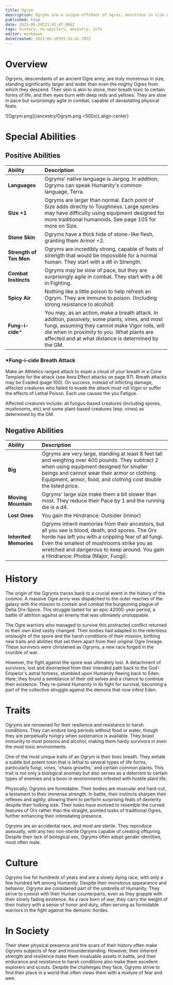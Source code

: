 ```yaml
---
title: Ogrym
description: Ogryms are a unique offshoot of ogres, monstrous in size with stone-like skin and poisonous breath.
published: true
date: 2023-05-29T21:41:47.986Z
tags: history, no-spoilers, ancestry, info
editor: markdown
dateCreated: 2023-05-16T03:53:41.703Z
---
```


# Overview

Ogryms, descendants of an ancient Ogre army, are truly monstrous in size, standing significantly larger and wider than even the mighty Ogres from which they descend. Their skin is akin to stone, their breath toxic to certain forms of life, and their eyes burn with deep reds and yellows. They are slow in pace but surprisingly agile in combat, capable of devastating physical feats.

![Ogrym.png](/ancestry/Ogrym.png =500x){.align-center}

# Special Abilities

## Positive Abilities

| Ability                  | Description                                                                                                                                                                                                                                               |
| :----------------------- | :-------------------------------------------------------------------------------------------------------------------------------------------------------------------------------------------------------------------------------------------------------- |
| **Languages**            | Ogryms' native language is Jargog. In addition, Ogryms can speak Humanity's common language, Terra.                                                                                                                                                       |
| **Size +1**              | Ogryms are larger than normal. Each point of Size adds directly to Toughness. Large species may have difficulty using equipment designed for more traditional humanoids. See page 105 for more on Size.                                                   |
| **Stone Skin**           | Ogryms have a thick hide of stone-like flesh, granting them Armor +2.                                                                                                                                                                                     |
| **Strength  of Ten Men** | Ogryms are incredibly strong, capable of feats of strength that would be impossible for a normal human. They start with a d6 in Strength.                                                                                                                 |
| **Combat Instincts**     | Ogryms may be slow of pace, but they are surprisingly agile in combat. They start with a d6 in Fighting.                                                                                                                                                  |
| **Spicy Air**            | Nothing like a little poison to help refresh an Ogrym. They are immune to poison. (Including strong resistance to alcohol)                                                                                                                                |
| **Fung-i-cide***         | You may, as an action, make a breath attack. In addition, passively, some plants, vines, and most fungi, assuming they cannot make Vigor rolls, will die when in proximity to you. What plants are affected and at what distance is determined by the GM. |

### *Fung-i-cide Breath Attack
Make an Athletics ranged attack to expel a cloud of your breath in a Cone Template for the attack (see Area Effect attacks on page 97). Breath attacks may be Evaded (page 100). On success, instead of inflicting damage, affected creatures who failed to evade the attack must roll Vigor or suffer the effects of Lethal Poison. Each use causes the you Fatigue.

Affected creatures include: all fungus-based creatures (including spores, mushrooms, etc) and some plant-based creatures (esp. vines) as determined by the GM. 

## Negative Abilities

| Ability                | Description                                                                                                                                                                                                                                                                                |
| :--------------------- | :----------------------------------------------------------------------------------------------------------------------------------------------------------------------------------------------------------------------------------------------------------------------------------------- |
| **Big**                | Ogryms are very large, standing at least 8 feet tall and weighing over 400 pounds. They subtract 2 when using equipment designed for smaller beings and cannot wear their armor or clothing. Equipment, armor, food, and clothing cost double the listed price.                            |
| **Moving Mountain**    | Ogryms' large size make them a bit slower than most. They reduce their Pace by 1 and the running die is a d4.                                                                                                                                                                              |
| **Lost Ones**          | You gain the Hindrance: Outsider (minor)                                                                                                                                                                                                                                                   |
| **Inherited Memories** | Ogryms inherit memories from their ancestors, but all you see is blood, death, and spores. The Orx horde has left you with a crippling fear of all fungi. Even the smallest of mushrooms strike you as wretched and dangerous to keep around. You gain a Hindrance: Phobia (Major, Fungi). |

# History

The origin of the Ogryms traces back to a crucial event in the history of the cosmos. A massive Ogre army was dispatched to the outer reaches of the galaxy with the mission to contain and combat the burgeoning plague of Delta Orx-Spore. This struggle lasted for an epic 42000-year period, a battle of attrition against an enemy that was ultimately unstoppable. 

The Ogre warriors who managed to survive this protracted conflict returned to their own kind vastly changed. Their bodies had adapted to the relentless onslaught of the spore and the harsh conditions of their mission, birthing new traits and abilities that set them apart from their original Ogre lineage. These survivors were christened as Ogryms, a new race forged in the crucible of war.

However, the fight against the spore was ultimately lost. A detachment of survivors, lost and disoriented from their intended path back to the God-Emperor's astral fortress, stumbled upon Humanity fleeing back to Eden. Here, they found a semblance of their old selves and a chance to continue their existence. They re-joined Humanity in its fight for survival, becoming a part of the collective struggle against the demons that now infest Eden. 


# Traits

Ogryms are renowned for their resilience and resistance to harsh conditions. They can endure long periods without food or water, though they are perpetually hungry when sustenance is available. They boast immunity to most poisons and alcohol, making them hardy survivors in even the most toxic environments. 

One of the most unique traits of an Ogrym is their toxic breath. They exhale a subtle but potent toxin that is lethal to several types of life forms, particularly fungi, vines, 'chaos growths,' and certain common plants. This trait is not only a biological anomaly but also serves as a deterrent to certain types of enemies and a boon in environments infested with hostile plant life. 

Physically, Ogryms are formidable. Their bodies are muscular and hard-cut, a testament to their immense strength. In battle, their instincts sharpen their reflexes and agility, allowing them to perform surprising feats of dexterity despite their hulking size. Their tusks have evolved to resemble the curved features of Orx rather than the straight, pointed tusks of traditional Ogres, further enhancing their intimidating presence.

Ogryms are an accidental race, and most are sterile. They reproduce asexually, with any two non-sterile Ogryms capable of creating offspring. Despite their lack of biological sex, Ogryms often adopt gender identities, most often male.

# Culture

Ogryms live for hundreds of years and are a slowly dying race, with only a few hundred left among Humanity. Despite their monstrous appearance and behavior, Ogryms are considered part of the umbrella of Humanity. They strive to coexist with their Human counterparts, even as they grapple with their slowly fading existence. As a race born of war, they carry the weight of their history with a sense of honor and duty, often serving as formidable warriors in the fight against the demonic hordes.

# In Society

Their sheer physical presence and the scars of their history often make Ogryms subjects of fear and misunderstanding. However, their inherent strength and resilience make them invaluable assets in battle, and their endurance and resistance to harsh conditions also make them excellent explorers and scouts. Despite the challenges they face, Ogryms strive to find their place in a world that often views them with a mixture of fear and awe.